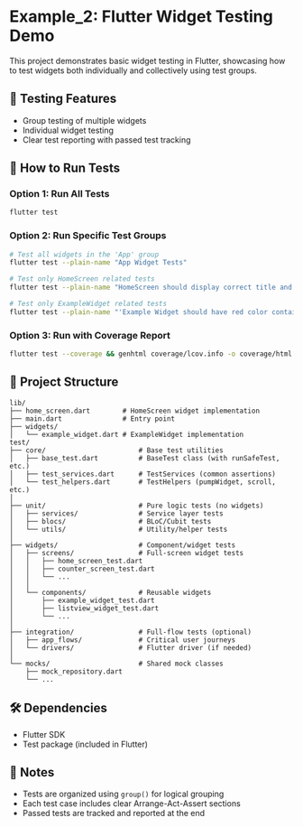 # Example_2: Flutter Widget Testing Demo

This project demonstrates basic widget testing in Flutter, showcasing how to test widgets both individually and collectively using test groups.

## 🧪 Testing Features
- Group testing of multiple widgets
- Individual widget testing
- Clear test reporting with passed test tracking

## 🚀 How to Run Tests

### Option 1: Run All Tests
```bash
flutter test
```

### Option 2: Run Specific Test Groups
```bash
# Test all widgets in the 'App' group
flutter test --plain-name "App Widget Tests"

# Test only HomeScreen related tests
flutter test --plain-name "HomeScreen should display correct title and message"

# Test only ExampleWidget related tests
flutter test --plain-name "'Example Widget should have red color container with home icon'"
```

### Option 3: Run with Coverage Report
```bash
flutter test --coverage && genhtml coverage/lcov.info -o coverage/html
```

## 📁 Project Structure
```
lib/
├── home_screen.dart        # HomeScreen widget implementation
├── main.dart               # Entry point
├── widgets/
│   └── example_widget.dart # ExampleWidget implementation
test/
├── core/                       # Base test utilities
│   ├── base_test.dart          # BaseTest class (with runSafeTest, etc.)
│   ├── test_services.dart      # TestServices (common assertions)
│   └── test_helpers.dart       # TestHelpers (pumpWidget, scroll, etc.)
│
├── unit/                       # Pure logic tests (no widgets)
│   ├── services/               # Service layer tests
│   ├── blocs/                  # BLoC/Cubit tests
│   └── utils/                  # Utility/helper tests
│
├── widgets/                    # Component/widget tests
│   ├── screens/                # Full-screen widget tests
│   │   ├── home_screen_test.dart
│   │   ├── counter_screen_test.dart
│   │   └── ...
│   │
│   └── components/             # Reusable widgets
│       ├── example_widget_test.dart
│       ├── listview_widget_test.dart
│       └── ...
│
├── integration/                # Full-flow tests (optional)
│   ├── app_flows/              # Critical user journeys
│   └── drivers/                # Flutter driver (if needed)
│
└── mocks/                      # Shared mock classes
    ├── mock_repository.dart
    └── ...
```

## 🛠️ Dependencies
- Flutter SDK
- Test package (included in Flutter)

## 📝 Notes
- Tests are organized using `group()` for logical grouping
- Each test case includes clear Arrange-Act-Assert sections
- Passed tests are tracked and reported at the end
